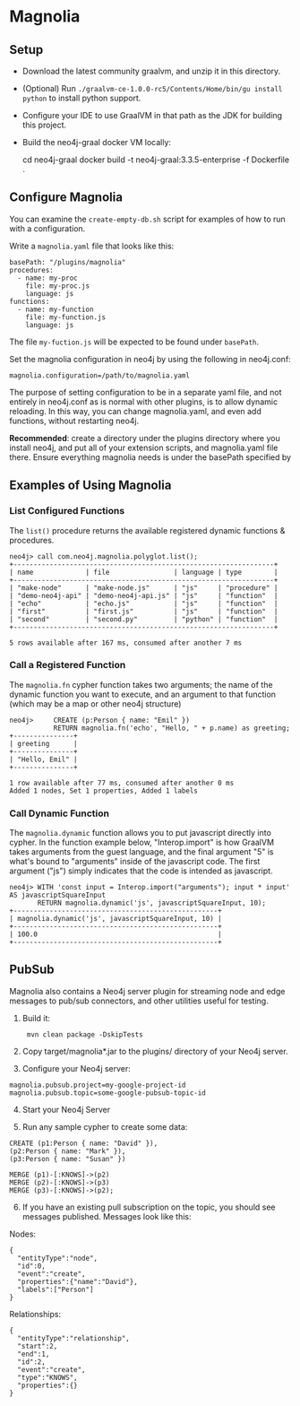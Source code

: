 Magnolia
===========

## Setup

- Download the latest community graalvm, and unzip it in this directory.
- (Optional) Run `./graalvm-ce-1.0.0-rc5/Contents/Home/bin/gu install python` to install python support.
- Configure your IDE to use GraalVM in that path as the JDK for building this project.
- Build the neo4j-graal docker VM locally:

    cd neo4j-graal
    docker build -t neo4j-graal:3.3.5-enterprise -f Dockerfile .

## Configure Magnolia

You can examine the `create-empty-db.sh` script for examples of how to run with a configuration.

Write a `magnolia.yaml` file that looks like this:

    basePath: "/plugins/magnolia"
    procedures:
      - name: my-proc
        file: my-proc.js
        language: js
    functions:
      - name: my-function
        file: my-function.js
        language: js

The file `my-fuction.js` will be expected to be found under `basePath`.

Set the magnolia configuration in neo4j by using the following in neo4j.conf:

`magnolia.configuration=/path/to/magnolia.yaml`

The purpose of setting configuration to be in a separate yaml file, and not entirely in neo4j.conf
as is normal with other plugins, is to allow dynamic reloading.  In this way, you can change magnolia.yaml, and 
even add functions, without restarting neo4j.

**Recommended**: create a directory under the plugins directory where you install neo4j, and put all of your
extension scripts, and magnolia.yaml file there.  Ensure everything magnolia needs is under the basePath
specified by 

## Examples of Using Magnolia

### List Configured Functions

The `list()` procedure returns the available registered dynamic functions & procedures.

    neo4j> call com.neo4j.magnolia.polyglot.list();
    +-----------------------------------------------------------------+
    | name             | file                | language | type        |
    +-----------------------------------------------------------------+
    | "make-node"      | "make-node.js"      | "js"     | "procedure" |
    | "demo-neo4j-api" | "demo-neo4j-api.js" | "js"     | "function"  |
    | "echo"           | "echo.js"           | "js"     | "function"  |
    | "first"          | "first.js"          | "js"     | "function"  |
    | "second"         | "second.py"         | "python" | "function"  |
    +-----------------------------------------------------------------+
    
    5 rows available after 167 ms, consumed after another 7 ms

### Call a Registered Function

The `magnolia.fn` cypher function takes two arguments; the name of the dynamic function you want to 
execute, and an argument to that function (which may be a map or other neo4j structure)

    neo4j>     CREATE (p:Person { name: "Emil" })
               RETURN magnolia.fn('echo', "Hello, " + p.name) as greeting;
    +---------------+
    | greeting      |
    +---------------+
    | "Hello, Emil" |
    +---------------+
    
    1 row available after 77 ms, consumed after another 0 ms
    Added 1 nodes, Set 1 properties, Added 1 labels

### Call Dynamic Function

The `magnolia.dynamic` function allows you to put javascript directly into cypher.  In the function
example below, "Interop.import" is how GraalVM takes arguments from the guest language, and the final
argument "5" is what's bound to "arguments" inside of the javascript code.  The first argument ("js") simply
indicates that the code is intended as javascript.

    neo4j> WITH 'const input = Interop.import("arguments"); input * input' AS javascriptSquareInput
           RETURN magnolia.dynamic('js', javascriptSquareInput, 10);
    +---------------------------------------------------+
    | magnolia.dynamic('js', javascriptSquareInput, 10) |
    +---------------------------------------------------+
    | 100.0                                             |
    +---------------------------------------------------+

## PubSub

Magnolia also contains a Neo4j server plugin for streaming node and edge messages to pub/sub
connectors, and other utilities useful for testing.

1. Build it:

        mvn clean package -DskipTests

2. Copy target/magnolia*.jar to the plugins/ directory of your Neo4j server.

3.  Configure your Neo4j server:

```
magnolia.pubsub.project=my-google-project-id
magnolia.pubsub.topic=some-google-pubsub-topic-id
```

4. Start your Neo4j Server

5. Run any sample cypher to create some data:

```
CREATE (p1:Person { name: "David" }),
(p2:Person { name: "Mark" }),
(p3:Person { name: "Susan" })

MERGE (p1)-[:KNOWS]->(p2)
MERGE (p2)-[:KNOWS]->(p3)
MERGE (p3)-[:KNOWS]->(p2);
```

6. If you have an existing pull subscription on the topic, you should see messages published.  Messages look like this:

Nodes:
```
{ 
  "entityType":"node",
  "id":0,
  "event":"create",
  "properties":{"name":"David"},
  "labels":["Person"]
}
```

Relationships:
```
{
  "entityType":"relationship",
  "start":2,
  "end":1,
  "id":2,
  "event":"create",
  "type":"KNOWS",
  "properties":{}
}
```
